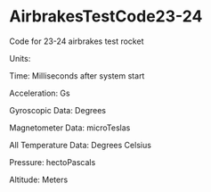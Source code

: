 # AirbrakesTestCode23-24
Code for 23-24 airbrakes test rocket


Units:

Time: Milliseconds after system start

Acceleration: Gs

Gyroscopic Data: Degrees

Magnetometer Data: microTeslas

All Temperature Data: Degrees Celsius

Pressure: hectoPascals

Altitude: Meters

